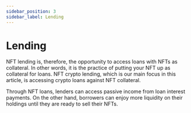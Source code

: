 ```yaml
---
sidebar_position: 3
sidebar_label: Lending
---
```


# Lending

NFT lending is, therefore, the opportunity to access loans with NFTs as collateral. In other words, it is the practice of putting your NFT up as collateral for loans. NFT crypto lending, which is our main focus in this article, is accessing crypto loans against NFT collateral.

Through NFT loans, lenders can access passive income from loan interest payments. On the other hand, borrowers can enjoy more liquidity on their holdings until they are ready to sell their NFTs.



